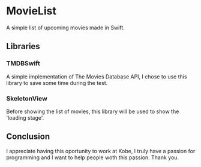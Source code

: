# MovieList
A simple list of upcoming movies made in Swift.

## Libraries
### TMDBSwift
A simple implementation of The Movies Database API, I chose to use this library to save some time during the test.

### SkeletonView
Before showing the list of movies, this library will be used to show the 'loading stage'.

## Conclusion
I appreciate having this oportunity to work at Kobe, I truly have a passion for programming and I want to help people woth this passion. 
Thank you.
